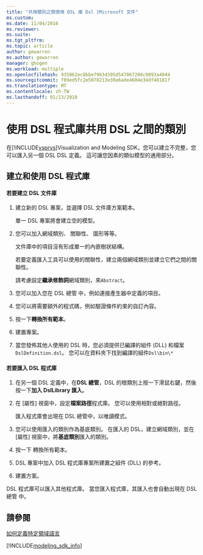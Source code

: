 ```yaml
---
title: "共用類別之間使用 DSL 庫 Dsl |Microsoft 文件"
ms.custom: 
ms.date: 11/04/2016
ms.reviewer: 
ms.suite: 
ms.tgt_pltfrm: 
ms.topic: article
author: gewarren
ms.author: gewarren
manager: ghogen
ms.workload: multiple
ms.openlocfilehash: 935862ec8bbe79634595d547067204c9893a4944
ms.sourcegitcommit: f89ed5fc2e5078213e30a6ade4604e34df48181f
ms.translationtype: MT
ms.contentlocale: zh-TW
ms.lasthandoff: 01/13/2018
---
```

# <a name="sharing-classes-between-dsls-by-using-a-dsl-library"></a>使用 DSL 程式庫共用 DSL 之間的類別
在[!INCLUDE[vsprvs](../code-quality/includes/vsprvs_md.md)]Visualization and Modeling SDK，您可以建立不完整，您可以匯入另一個 DSL DSL 定義。 這可讓您因素的類似模型的通用部分。  
  
## <a name="creating-and-using-dsl-libraries"></a>建立和使用 DSL 程式庫  
  
#### <a name="to-create-a-dsl-library"></a>若要建立 DSL 文件庫  
  
1.  建立新的 DSL 專案，並選擇 DSL 文件庫方案範本。  
  
     單一 DSL 專案將會建立空的模型。  
  
2.  您可以加入網域類別、 關聯性、 圖形等等。  
  
     文件庫中的項目沒有形成單一的內嵌樹狀結構。  
  
     若要定義匯入工具可以使用的關聯性，建立兩個網域類別並建立它們之間的關聯性。  
  
     請考慮設定**繼承修飾詞**網域類別，來`Abstract`。  
  
3.  您可以加入您在 DSL 總管 中，例如連接產生器中定義的項目。  
  
4.  您可以將需要額外的程式碼，例如驗證條件約束的自訂內容。  
  
5.  按一下**轉換所有範本**。  
  
6.  建置專案。  
  
7.  當您發佈其他人使用的 DSL 時，您必須提供已編譯的組件 (DLL) 和檔案`DslDefinition.dsl`。 您可以在資料夾下找到編譯的組件`Dsl\bin\*`  
  
#### <a name="to-import-a-dsl-library"></a>若要匯入 DSL 程式庫  
  
1.  在另一個 DSL 定義中，在**DSL 總管**，DSL 的根類別上按一下滑鼠右鍵，然後按一下**加入 DslLibrary 匯入**。  
  
2.  在 [屬性] 視窗中，設定**檔案路徑**程式庫。 您可以使用相對或絕對路徑。  
  
     匯入程式庫會出現在 DSL 總管中，以唯讀模式。  
  
3.  您可以使用匯入的類別作為基底類別。 在匯入的 DSL，建立網域類別，並在 [屬性] 視窗中，將**基底類別**匯入的類別。  
  
4.  按一下 轉換所有範本。  
  
5.  DSL 專案中加入 DSL 程式庫專案所建置之組件 (DLL) 的參考。  
  
6.  建置方案。  
  
 DSL 程式庫可以匯入其他程式庫。 當您匯入程式庫，其匯入也會自動出現在 DSL 總管 中。  
  
## <a name="see-also"></a>請參閱  
 [如何定義特定領域語言](../modeling/how-to-define-a-domain-specific-language.md)
 
[!INCLUDE[modeling_sdk_info](includes/modeling_sdk_info.md)]
